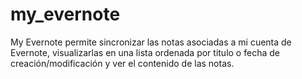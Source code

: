 # my_evernote
My Evernote permite sincronizar las notas asociadas a mi cuenta de Evernote, visualizarlas en una lista ordenada por titulo o fecha de creación/modificación y ver el contenido de las notas. 
